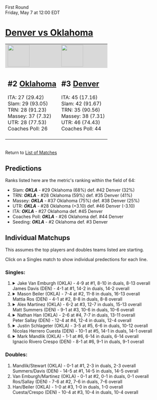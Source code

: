 First Round  
Friday, May 7 at 12:00 EDT
# [Denver vs Oklahoma](https://www.ncaa.com/game/5833376) 

<table>  
<tr style="background-color: #d9d9d9 !important"><td><a href="#"><img src="https://www.ncaa.com/sites/default/files/images/logos/schools/o/oklahoma.70.png" width="70" height="70" /></a></td><td><a href="#"><img src="https://www.ncaa.com/sites/default/files/images/logos/schools/d/denver.70.png" width="70" height="70" /></a></td></tr>
<tr><td>  

<h2>#2 <a href="#">Oklahoma</a></h2>  
ITA: 27 (29.42)<br>  
Slam: 29 (93.05)<br>  
TRN: 28 (91.23)<br>  
Massey: 37 (7.32)<br>  
UTR: 28 (77.53)<br>  
Coaches Poll: 26<br>  
<br>  

</td><td>  

<h2>#3 <a href="#">Denver</a></h2>  
ITA: 45 (17.16)<br>  
Slam: 42 (91.67)<br>  
TRN: 35 (90.56)<br>  
Massey: 38 (7.31)<br>  
UTR: 46 (74.43)<br>  
Coaches Poll: 44<br>  
<br>  

</td></tr></table>  


<br>Return to [List of Matches](../index.md)  

## Predictions  

Ranks listed here are the metric's ranking within the field of 64:  
- Slam: ***OKLA*** - #29 Oklahoma (68%) def. #42 Denver (32%)  
- TRN: ***OKLA*** - #28 Oklahoma (59%) def. #35 Denver (41%)  
- Massey: ***OKLA*** - #37 Oklahoma (75%) def. #38 Denver (25%)  
- UTR: ***OKLA*** - #28 Oklahoma (+3.10) def. #46 Denver (-3.10)  
- ITA: ***OKLA*** - #27 Oklahoma def. #45 Denver  
- Coaches Poll: ***OKLA*** - #26 Oklahoma def. #44 Denver  
- Seeding: ***OKLA*** - #2 Oklahoma def. #3 Denver  

## Individual Matchups  

This assumes the top players and doubles teams listed are starting.  

Click on a Singles match to show individual predections for each line.  

### Singles:  

<ol>
<li><details><summary markdown="span">
Jake Van Emburgh (OKLA) - 4-9 at #1, 8-10 in duals, 8-13 overall<br>  
James Davis (DEN) - 4-1 at #1, 14-2 in duals, 14-2 overall
</summary><h4>Predictions</h4><ul>
<li>Slam: <b><i>VT</i></b> - #30 Virginia Tech (56%) def. #35 Texas Tech (44%)</li>  
</ul></details></li>
<li><details><summary markdown="span">
Mason Beiler (OKLA) - 7-4 at #2, 11-8 in duals, 16-13 overall<br>  
Mattia Ros (DEN) - 4-1 at #2, 8-8 in duals, 8-8 overall
</summary><h4>Predictions</h4><ul>
<li>Slam: <b><i>VT</i></b> - #30 Virginia Tech (56%) def. #35 Texas Tech (44%)</li>  
</ul></details></li>
<li><details><summary markdown="span">
Alex Martinez (OKLA) - 6-2 at #3, 12-7 in duals, 15-13 overall<br>  
Matt Summers (DEN) - 9-1 at #3, 10-6 in duals, 10-6 overall
</summary><h4>Predictions</h4><ul>
<li>Slam: <b><i>VT</i></b> - #30 Virginia Tech (56%) def. #35 Texas Tech (44%)</li>  
</ul></details></li>
<li><details><summary markdown="span">
Nathan Han (OKLA) - 2-6 at #4, 7-7 in duals, 13-11 overall<br>  
Peter Sallay (DEN) - 12-4 at #4, 12-4 in duals, 12-4 overall
</summary><h4>Predictions</h4><ul>
<li>Slam: <b><i>VT</i></b> - #30 Virginia Tech (56%) def. #35 Texas Tech (44%)</li>  
</ul></details></li>
<li><details><summary markdown="span">
Justin Schlageter (OKLA) - 3-5 at #5, 6-6 in duals, 10-12 overall<br>  
Nicolas Herrero Cuesta (DEN) - 10-1 at #5, 14-1 in duals, 14-1 overall
</summary><h4>Predictions</h4><ul>
<li>Slam: <b><i>VT</i></b> - #30 Virginia Tech (56%) def. #35 Texas Tech (44%)</li>  
</ul></details></li>
<li><details><summary markdown="span">
Mark Mandlik (OKLA) - 1-1 at #6, 6-14 in duals, 6-14 overall<br>  
Ignacio Rivero Crespo (DEN) - 8-1 at #6, 9-1 in duals, 9-1 overall
</summary><h4>Predictions</h4><ul>
<li>Slam: <b><i>VT</i></b> - #30 Virginia Tech (56%) def. #35 Texas Tech (44%)</li>  
</ul></details></li>
</ol>

### Doubles:  
1. Mandlik/Stewart (OKLA) - 0-1 at #1, 2-3 in duals, 2-3 overall  
   Summers/Davis (DEN) - 14-5 at #1, 14-5 in duals, 14-5 overall
2. Van Emburgh/Martinez (OKLA) - 0-1 at #2, 0-1 in duals, 0-1 overall  
   Ros/Sallay (DEN) - 7-6 at #2, 7-6 in duals, 7-6 overall
3. Han/Beiler (OKLA) - 1-0 at #3, 1-0 in duals, 1-0 overall  
   Cuesta/Crespo (DEN) - 10-4 at #3, 10-4 in duals, 10-4 overall